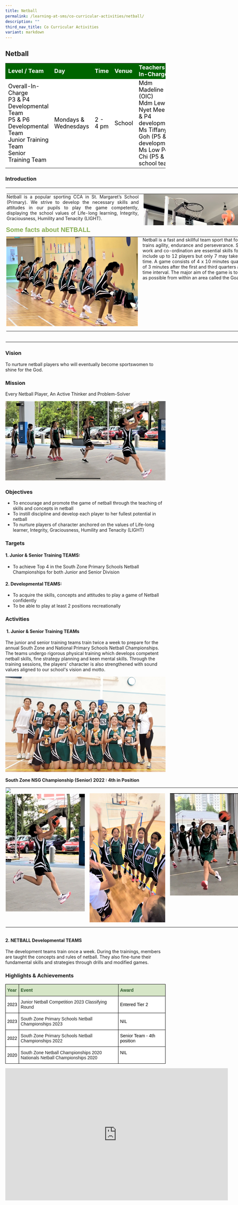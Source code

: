 ```yaml
---
title: Netball
permalink: /learning-at-sms/co-curricular-activities/netball/
description: ""
third_nav_title: Co Curricular Activities
variant: markdown
---
```

## Netball

<table>
<tbody>
	<tr style="background-color:darkgreen;color:white;font-size:18px"><td><b>Level / Team</b></td>
<td><b>Day</b></td>
	<td><b>Time</b></td>
	<td><b>Venue</b></td>
	<td><b>Teachers-In-Charge</b></td>
</tr>
	<tr style="background-color:white;color:black;font-size:18px">
<td>Overall-In-Charge<br>P3 &amp; P4 Developmental Team<br>P5 &amp; P6 Developmental Team<br>Junior Training Team<br>Senior Training Team</td>
		<td>Mondays &amp; Wednesdays</td>
		<td>2 - 4 pm</td>
	<td>School</td>
	<td>Mdm Madeline Koo (OIC)<br>Mdm Lew Nyet Mee (P3 &amp; P4 development)<br>Ms Tiffany Goh (P5 &amp; P6 development)<br>Ms Low Pei Chi (P5 &amp; P6 school team)</td>
</tr>
</tbody></table>

### Introduction


<table border="1" class="ives_tab_kosong" style="margin: 0px; outline: 0px; padding: 0px; border-collapse: collapse; border: 1px solid transparent; table-layout: fixed; text-align: justify; width: 907.218px;"><tbody style="margin: 0px; outline: 0px; padding: 0px;"><tr style="margin: 0px; outline: 0px; padding: 0px;"><td style="margin: 0px; outline: 0px; padding: 0px 15px 15px 0px; vertical-align: top; width: 907px;"><br style="margin: 0px; outline: 0px; padding: 0px;"><table class="ive_eobj_center ives_tab_kosong" style="margin: auto; outline: 0px; padding: 0px; border-collapse: collapse; clear: both; border: 1px solid transparent; table-layout: fixed; width: 883.222px; height: 101px;"><tbody style="margin: 0px; outline: 0px; padding: 0px;"><tr style="margin: 0px; outline: 0px; padding: 0px;"><td style="margin: 0px; outline: 0px; padding: 0px 15px 15px 0px; vertical-align: top; width: 429px;">Netball is a popular sporting CCA in St. Margaret’s School (Primary). We strive to develop the necessary skills and attitudes in our pupils to play the game competently, displaying the school values of Life-long learning, Integrity, Graciousness, Humility and Tenacity (LIGHT).</td><td style="margin: 0px; outline: 0px; padding: 0px 15px 15px 0px; vertical-align: top; width: 454px;"><img src="/images/IMG6506.jpg" alt="IMG_6506 JPEG.jpg" class="ive_eobj_center" style="margin: auto; outline: 0px; padding: 0px; border: none; max-width: 100%; clear: both; display: block;"></td></tr></tbody></table><h3 style="margin: 0px 0px 8px; outline: 0px; padding: 0px; min-height: 1em; color: rgb(134, 172, 81); font-size: 20px; font-family: Oswald, sans-serif; font-weight: 700; line-height: 26px; text-align: left;">Some facts about NETBALL</h3><table class="ive_eobj_center ives_tab_kosong" style="margin: auto; outline: 0px; padding: 0px; border-collapse: collapse; clear: both; border: 1px solid transparent; table-layout: fixed; width: 885.222px;"><tbody style="margin: 0px; outline: 0px; padding: 0px;"><tr style="margin: 0px; outline: 0px; padding: 0px;"><td style="margin: 0px; outline: 0px; padding: 0px 15px 15px 0px; vertical-align: top; width: 431px;"><img src="/images/IMG6484.jpg" alt="IMG_6484 JPEG.jpg" class="ive_eobj_center" style="margin: auto; outline: 0px; padding: 0px; border: none; max-width: 100%; clear: both; display: block;"></td><td style="margin: 0px; outline: 0px; padding: 0px 15px 15px 0px; vertical-align: top; width: 454px;">Netball is a fast and skillful team sport that fosters team-spirit and trains agility, endurance and perseverance. Speed, strategy, team work and co-ordination are essential skills for netball. Teams may include up to 12 players but only 7 may take the court at any one time. A game consists of 4 x 10 minutes quarters with an interval of 3 minutes after the first and third quarters and a 5-minute half-time interval. The major aim of the game is to score as many goals as possible from within an area called the Goal Circle.</td></tr></tbody></table><br style="margin: 0px; outline: 0px; padding: 0px;"></td><td style="margin: 0px; outline: 0px; padding: 0px 15px 15px 0px; vertical-align: top; width: 0px;"><br style="margin: 0px; outline: 0px; padding: 0px;"><br style="margin: 0px; outline: 0px; padding: 0px;"><br style="margin: 0px; outline: 0px; padding: 0px;"><br style="margin: 0px; outline: 0px; padding: 0px;"><br style="margin: 0px; outline: 0px; padding: 0px;"></td></tr></tbody></table>

### Vision


To nurture netball players who will eventually become sportswomen to shine for the God.  

  

### Mission


Every Netball Player, An Active Thinker and Problem-Solver

![IMG_6492 JPEG.jpg](/images/IMG6492.jpg)

### Objectives


*   To encourage and promote the game of netball through the teaching of skills and concepts in netball
*   To instill discipline and develop each player to her fullest potential in netball
*   To nurture players of character anchored on the values of Life-long learner, Integrity, Graciousness, Humility and Tenacity (LIGHT)

  

### Targets


#### 1. Junior &amp; Senior Training TEAMS:

*   To achieve Top 4 in the South Zone Primary Schools Netball Championships for both Junior and Senior Division

  

#### 2. Developmental TEAMS:

*   To acquire the skills, concepts and attitudes to play a game of Netball confidently
*   To be able to play at least 2 positions recreationally

  

### Activities&nbsp;


#### &nbsp;1. Junior &amp; Senior Training TEAMs

The junior and senior training teams train twice a week to prepare for the annual South Zone and National Primary Schools Netball Championships. The teams undergo rigorous physical training which develops competent netball skills, fine strategy planning and keen mental skills. Through the training sessions, the players' character is also strengthened with sound values aligned to our school's vision and motto.

  

![South Zone NSG Championship Senior 2022 4th in Position.JPG](/images/South%20Zone%20NSG%20Championship%20Senior%202022%204th%20in%20Position.jpg)

**South Zone NSG Championship (Senior) 2022 : 4th in Position**

  

<table class="ive_eobj_center ives_tab_kosong" style="margin: auto; outline: 0px; padding: 0px; border-collapse: collapse; clear: both; border: 1px solid transparent; table-layout: fixed; width: 768.53px; height: 452px;"><tbody style="margin: 0px; outline: 0px; padding: 0px;"><tr style="margin: 0px; outline: 0px; padding: 0px;"><td style="margin: 0px; outline: 0px; padding: 0px 15px 15px 0px; vertical-align: top; width: 264px;"><img id="ive_eobj_carrier" src="https://stmargaretspri-moe-edu-sg-admin.cwp.sg/pix/spacer.gif" width="16" style="margin: 0px; outline: 0px; padding: 0px; border: none; max-width: 100%;"><img src="/images/IMG6494.jpg" alt="IMG_6494 JPEG.jpg" class="ive_eobj_center" style="margin: auto; outline: 0px; padding: 0px; border: none; max-width: 100%; clear: both; display: block; width: 258px; height: 369px;"><br style="margin: 0px; outline: 0px; padding: 0px;"></td><td style="margin: 0px; outline: 0px; padding: 0px 15px 15px 0px; vertical-align: top; width: 254px;"><br style="margin: 0px; outline: 0px; padding: 0px;"><img src="/images/IMG6478.jpg" alt="IMG_6478 JPEG.jpg" class="ive_eobj_center" style="margin: auto; outline: 0px; padding: 0px; border: none; max-width: 100%; clear: both; display: block; width: 258px; height: 405px;"></td><td style="margin: 0px; outline: 0px; padding: 0px 15px 15px 0px; vertical-align: top; width: 250px;"><br style="margin: 0px; outline: 0px; padding: 0px;"><img src="/images/IMG6514.jpg" alt="IMG_6514 JPEG.jpg" class="ive_eobj_center" style="margin: auto; outline: 0px; padding: 0px; border: none; max-width: 100%; clear: both; display: block; width: 245px; height: 321px;"></td></tr></tbody></table>

  


#### 2\. NETBALL Developmental TEAMS

The development teams train once a week. During the trainings, members are taught the concepts and rules of netball. They also fine-tune their fundamental skills and strategies through drills and modified games.

  

### Highlights &amp; Achievements
<style type="text/css">
.tg  {border-collapse:collapse;border-spacing:0;}
.tg td{border-color:black;border-style:solid;border-width:1px;font-family:Arial, sans-serif;font-size:14px;
  overflow:hidden;padding:10px 5px;word-break:normal;}
.tg th{border-color:black;border-style:solid;border-width:1px;font-family:Arial, sans-serif;font-size:14px;
  font-weight:normal;overflow:hidden;padding:10px 5px;word-break:normal;}
.tg .tg-bzhr{background-color:#D6E6C7;color:#2A5629;font-weight:bold;text-align:left;vertical-align:middle}
.tg .tg-zr06{background-color:#FFF;text-align:left;vertical-align:middle}
.tg .tg-ktyi{background-color:#FFF;text-align:left;vertical-align:top}
</style>
<table class="tg">
<thead>
  <tr>
    <th class="tg-bzhr"><span style="font-weight:bold;color:#2A5629;background-color:#D6E6C7">Year</span></th>
    <th class="tg-bzhr"><span style="font-weight:bold;color:#2A5629;background-color:#D6E6C7">Event</span></th>
    <th class="tg-bzhr"><span style="font-weight:bold;color:#2A5629;background-color:#D6E6C7">Award</span></th>
  </tr>
</thead>
<tbody>
	 <tr>
    <td class="tg-zr06"><span style="color:#000;background-color:#FFF"> 2023</span></td>
    <td class="tg-ktyi">Junior Netball Competition 2023 Classifying Round</td>
    <td class="tg-zr06"><span style="color:#000;background-color:#FFF">Entered Tier 2</span></td>
  </tr>
  <tr>
    <td class="tg-zr06"><span style="color:#000;background-color:#FFF"> 2023</span></td>
    <td class="tg-ktyi">South Zone Primary Schools Netball Championships 2023</td>
    <td class="tg-zr06"><span style="color:#000;background-color:#FFF">NIL</span></td>
  </tr>
	<tr>
    <td class="tg-zr06"><span style="color:#000;background-color:#FFF"> 2022</span></td>
    <td class="tg-ktyi">South Zone Primary Schools Netball Championships 2022</td>
    <td class="tg-zr06"><span style="color:#000;background-color:#FFF"> Senior Team - 4th position</span></td>
  </tr>
  <tr>
    <td class="tg-zr06"><span style="color:#000;background-color:#FFF">2020</span></td>
    <td class="tg-ktyi">South Zone Netball Championships 2020<br>Nationals Netball Championships 2020</td>
    <td class="tg-ktyi"><span style="font-weight:400;color:#000">NIL</span><br></td>
	</tr>
</tbody>
</table>

<center>
<iframe width="700" height="415" src="https://www.youtube.com/embed/wqqZFSwGBB8" title="YouTube video player" frameborder="0" allow="accelerometer; autoplay; clipboard-write; encrypted-media; gyroscope; picture-in-picture; web-share" allowfullscreen=""></iframe></center>